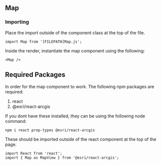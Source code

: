 ## Map

### Importing

Place the import outside of the component class at the top of the file.

~~~~
import Map from '[FILEPATH]Map.js';
~~~~

Inside the render, instantiate the map component using the following:

~~~~
<Map />
~~~~

## Required Packages

In order for the map component to work. The following npm packages are required:

1. react
2. @esri/react-arcgis

If you dont have these installed, they can be using the following node command:

~~~
npm i react prop-types @esri/react-arcgis
~~~

These should be imported outside of the react component at the top of the page.

~~~
import React from 'react';
import { Map as MapView } from '@esri/react-arcgis';
~~~